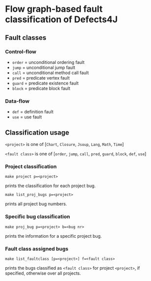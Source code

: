 # Flow graph-based fault classification of Defects4J

## Fault classes
### Control-flow
- `order`   = unconditional ordering fault
- `jump`    = unconditional jump fault
- `call`    = unconditional method call fault
- `pred`    = predicate vertex fault
- `guard`   = predicate existence fault
- `block`   = predicate block fault

### Data-flow
- `def`     = definition fault
- `use`     = use fault

## Classification usage
`<project>` is one of [`Chart`, `Closure`, `Jsoup`, `Lang`, `Math`, `Time`] 

`<fault class>` is one of [`order`, `jump`, `call`, `pred`, `guard`, `block`, `def`, `use`]

### Project classification
```
make project p=<project>
```
prints the classification for each project bug.

```
make list_proj_bugs p=<project>
```
prints all project bug numbers.

### Specific bug classification
```
make proj_bug p=<project> b=<bug nr>
```
prints the information for a specific project bug.

### Fault class assigned bugs
```
make list_faultclass [p=<project>] f=<fault class>
```
prints the bugs classified as `<fault class>` for project `<project>`, if specified, otherwise over all projects.
